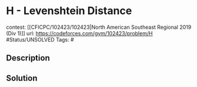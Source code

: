# H - Levenshtein Distance

contest: [[CFICPC/102423/102423|North American Southeast Regional 2019 (Div 1)]]
url: https://codeforces.com/gym/102423/problem/H
#Status/UNSOLVED
Tags: #

## Description

## Solution

